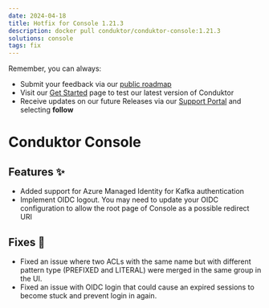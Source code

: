 ```yaml
---
date: 2024-04-18
title: Hotfix for Console 1.21.3
description: docker pull conduktor/conduktor-console:1.21.3
solutions: console
tags: fix
---
```


Remember, you can always:

- Submit your feedback via our [public roadmap](https://product.conduktor.help/)
- Visit our [Get Started](https://www.conduktor.io/get-started/) page to test our latest version of Conduktor
- Receive updates on our future Releases via our [Support Portal](https://support.conduktor.io/hc/en-gb/sections/16400553827473-Conduktor-Console) and selecting **follow**


# Conduktor Console

## Features ✨
- Added support for Azure Managed Identity for Kafka authentication
- Implement OIDC logout. You may need to update your OIDC configuration to allow the root page of Console as a possible redirect URI

## Fixes 🔨
- Fixed an issue where two ACLs with the same name but with different pattern type (PREFIXED and LITERAL) were merged in the same group in the UI.
- Fixed an issue with OIDC login that could cause an expired sessions to become stuck and prevent login in again.